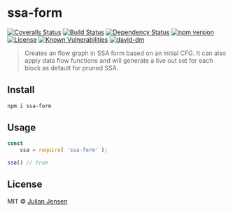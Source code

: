 # ssa-form

[![Coveralls Status][coveralls-image]][coveralls-url]
[![Build Status][travis-image]][travis-url]
[![Dependency Status][depstat-image]][depstat-url]
[![npm version][npm-image]][npm-url]
[![License][license-image]][license-url]
[![Known Vulnerabilities][snyk-image]][snyk-url]
[![david-dm][david-dm-image]][david-dm-url]

> Creates an flow graph in SSA form based on an initial CFG. It can also apply data flow functions and will generate a live out set for each block as default for pruned SSA.

## Install

```sh
npm i ssa-form
```

## Usage

```js
const 
    ssa = require( 'ssa-form' );

ssa() // true
```

## License

MIT © [Julian Jensen](https://github.com/julianjensen/ssa-form)

[coveralls-url]: https://coveralls.io/github/julianjensen/ssa-form?branch=master
[coveralls-image]: https://coveralls.io/repos/github/julianjensen/ssa-form/badge.svg?branch=master

[travis-url]: https://travis-ci.org/julianjensen/ssa-form
[travis-image]: http://img.shields.io/travis/julianjensen/ssa-form.svg

[depstat-url]: https://gemnasium.com/github.com/julianjensen/ssa-form
[depstat-image]: https://gemnasium.com/badges/github.com/julianjensen/ssa-form.svg

[npm-url]: https://badge.fury.io/js/ssa-form
[npm-image]: https://badge.fury.io/js/ssa-form.svg

[license-url]: https://github.com/julianjensen/ssa-form/blob/master/LICENSE
[license-image]: https://img.shields.io/badge/license-MIT-brightgreen.svg

[snyk-url]: https://snyk.io/test/github/julianjensen/ssa-form
[snyk-image]: https://snyk.io/test/github/julianjensen/ssa-form/badge.svg

[david-dm-url]: https://david-dm.org/julianjensen/ssa-form
[david-dm-image]: https://david-dm.org/julianjensen/ssa-form.svg

